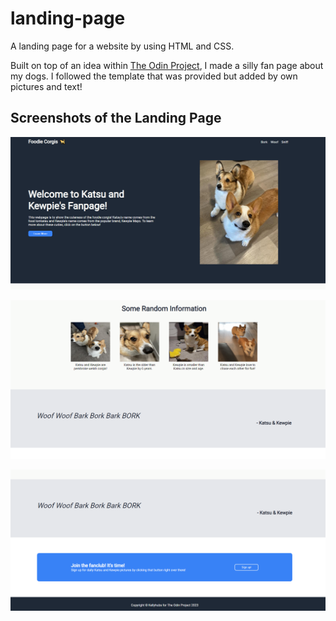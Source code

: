 # landing-page
A landing page for a website by using HTML and CSS. 

Built on top of an idea within <a href="https://www.theodinproject.com/">The Odin Project</a>, I made a silly fan page about my dogs. I followed the template that was provided but added by own pictures and text! 


## Screenshots of the Landing Page 

![KatsuKewpie Fanpage 1](images/ss1.PNG)

![KatsuKewpie Fanpage 2](images/ss2.PNG)

![KatsuKewpie Fanpage 3](images/ss3.PNG)

